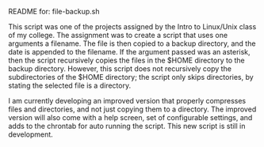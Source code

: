 README for: file-backup.sh

This script was one of the projects assigned by the Intro to Linux/Unix class of my college. The 
assignment was to create a script that uses one arguments a filename. The file is then copied to 
a backup directory, and the date is appended to the filename. If the argument passed was an asterisk,
then the script recursively copies the files in the $HOME directory to the backup directory. However, 
this script does not recursively copy the subdirectories of the $HOME directory; the script only skips 
directories, by stating the selected file is a directory.

I am currently developing an improved version that properly compresses files and directories, and not 
just copying them to a directory. The improved version will also come with a help screen, set of 
configurable settings, and adds to the chrontab for auto running the script. This new script is still 
in development. 
